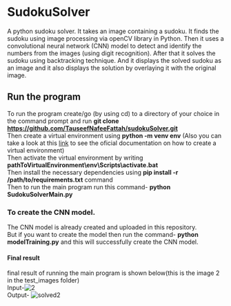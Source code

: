 # SudokuSolver
A python sudoku solver. It takes an image containing a sudoku. It finds the sudoku using image processing via openCV library in Python. Then it uses a convolutional neural network (CNN) model to detect and identify the numbers from the images (using digit recognition). After that it solves the sudoku using backtracking technique. And it displays the solved sudoku as an image and it also displays the solution by overlaying it with the original image.  
## Run the program
To run the program create/go (by using cd) to a directory of your choice in the command prompt and run **git clone https://github.com/TauseefNafeeFattah/sudokuSolver.git**  
Then create a virtual environment using **python -m venv env** (Also you can take a look at this [link](https://docs.python.org/3/library/venv.html) to see the oficial documentation on how to create a virtual environment)  
Then activate the virtual environment by writing **pathToVirtualEnvironment\env\Scripts\activate.bat**  
Then install the necessary dependencies using **pip install -r /path/to/requirements.txt** command  
Then to run the main program run this command- **python SudokuSolverMain.py**  
### To create the CNN model.
The CNN model is already created and uploaded in this repository.  
But if you want to create the model then run the command- **python modelTraining.py** and this will successfully create the CNN model.
#### Final result
final result of running the main program is shown below(this is the image 2 in the test_images folder)  
Input-![2](https://user-images.githubusercontent.com/57330415/174934814-a3ad4c13-a174-44ba-9404-bea7c0b10045.jpg)  
Output- ![solved2](https://user-images.githubusercontent.com/57330415/174934887-9299b44d-81f1-49f8-ad2d-89fdf45263ed.png)

